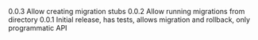 0.0.3 Allow creating migration stubs
0.0.2 Allow running migrations from directory
0.0.1 Initial release, has tests, allows migration and rollback, only programmatic API